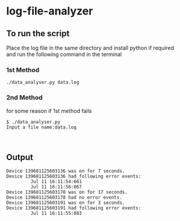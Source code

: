 # log-file-analyzer

## To run the script
Place the log file in the same directory and install python if required
<br/>
and run the following command in the terminal
### 1st Method
```
./data_analyser.py data.log
```
### 2nd Method
for some reason if 1st method fails
```
$ ./data_analyser.py         
Input a file name:data.log
```
<br/>

## Output
```
Device 139681125603136 was on for 7 seconds.
Device 139681125603136 had following error events:     
         Jul 11 16:11:54:661
         Jul 11 16:11:56:067
Device 139681125603178 was on for 17 seconds.
Device 139681125603178 had no error events.
Device 139681125603191 was on for 3 seconds.
Device 139681125603191 had following error events:     
         Jul 11 16:11:55:083
```
